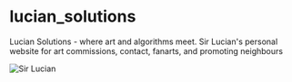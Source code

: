 # lucian_solutions
Lucian Solutions - where art and algorithms meet. Sir Lucian's personal website for art commissions, contact, fanarts, and promoting neighbours

![Sir Lucian](https://lucian.solutions/images/22.jpg)
